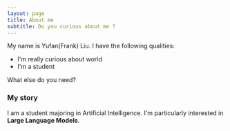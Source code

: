 ```yaml
---
layout: page
title: About me
subtitle: Do you curious about me ?
---
```


My name is Yufan(Frank) Liu. I have the following qualities:

- I'm really curious about world
- I'm a student

What else do you need?

### My story
I am a student majoring in Artificial Intelligence. I'm particularly interested in **Large Language Models**.
